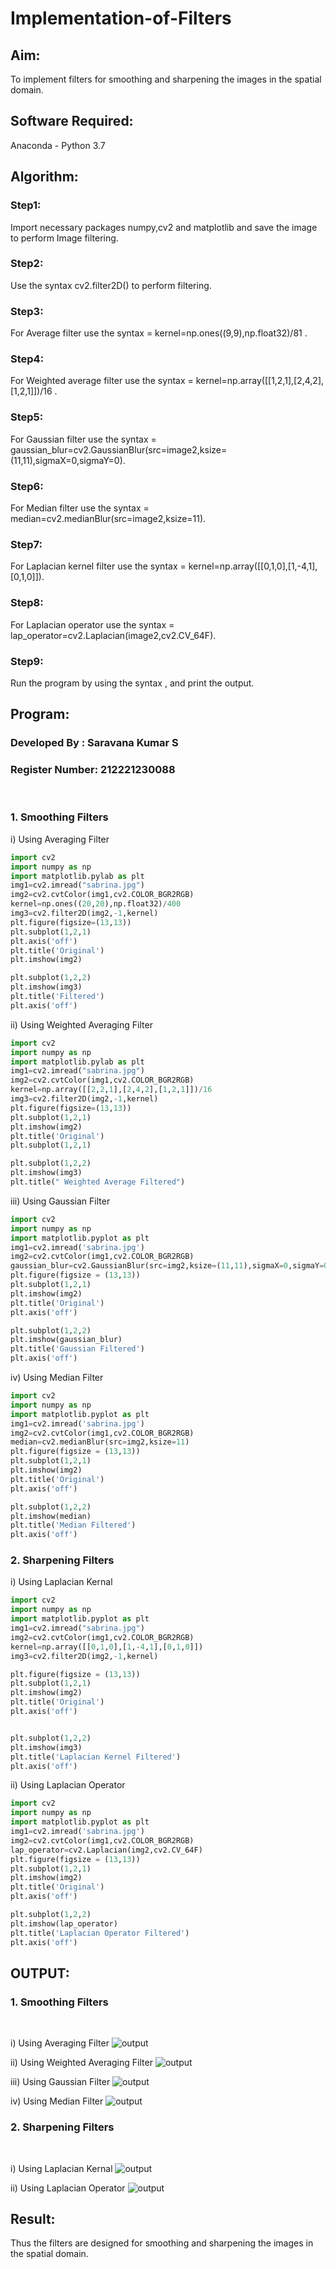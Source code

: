 # Implementation-of-Filters
## Aim:
To implement filters for smoothing and sharpening the images in the spatial domain.

## Software Required:
Anaconda - Python 3.7

## Algorithm:
### Step1:
Import necessary packages numpy,cv2 and matplotlib and save the image to perform Image filtering.

### Step2:
Use the syntax cv2.filter2D() to perform filtering.

### Step3:
For Average filter use the syntax = kernel=np.ones((9,9),np.float32)/81 .

### Step4:
For Weighted average filter use the syntax = kernel=np.array([[1,2,1],[2,4,2],[1,2,1]])/16 .

### Step5:
For Gaussian filter use the syntax = gaussian_blur=cv2.GaussianBlur(src=image2,ksize=(11,11),sigmaX=0,sigmaY=0).

### Step6:
For Median filter use the syntax = median=cv2.medianBlur(src=image2,ksize=11).

### Step7:
For Laplacian kernel filter use the syntax = kernel=np.array([[0,1,0],[1,-4,1],[0,1,0]]).

### Step8:
For Laplacian operator use the syntax = lap_operator=cv2.Laplacian(image2,cv2.CV_64F).

### Step9:
Run the program by using the syntax , and print the output.

## Program:
### Developed By   : Saravana Kumar S
### Register Number: 212221230088
</br>

### 1. Smoothing Filters

i) Using Averaging Filter
```Python
import cv2
import numpy as np
import matplotlib.pylab as plt
img1=cv2.imread("sabrina.jpg")
img2=cv2.cvtColor(img1,cv2.COLOR_BGR2RGB)
kernel=np.ones((20,20),np.float32)/400
img3=cv2.filter2D(img2,-1,kernel)
plt.figure(figsize=(13,13))
plt.subplot(1,2,1)
plt.axis('off')
plt.title('Original')
plt.imshow(img2)

plt.subplot(1,2,2)
plt.imshow(img3)
plt.title('Filtered')
plt.axis('off')
```
ii) Using Weighted Averaging Filter
```Python
import cv2
import numpy as np
import matplotlib.pylab as plt
img1=cv2.imread("sabrina.jpg")
img2=cv2.cvtColor(img1,cv2.COLOR_BGR2RGB)
kernel=np.array([[2,2,1],[2,4,2],[1,2,1]])/16
img3=cv2.filter2D(img2,-1,kernel)
plt.figure(figsize=(13,13))
plt.subplot(1,2,1)
plt.imshow(img2)
plt.title('Original')
plt.subplot(1,2,1)

plt.subplot(1,2,2)
plt.imshow(img3)
plt.title(" Weighted Average Filtered")
```
iii) Using Gaussian Filter
```Python
import cv2
import numpy as np
import matplotlib.pyplot as plt
img1=cv2.imread('sabrina.jpg')
img2=cv2.cvtColor(img1,cv2.COLOR_BGR2RGB)
gaussian_blur=cv2.GaussianBlur(src=img2,ksize=(11,11),sigmaX=0,sigmaY=0)
plt.figure(figsize = (13,13))
plt.subplot(1,2,1)
plt.imshow(img2)
plt.title('Original')
plt.axis('off')

plt.subplot(1,2,2)
plt.imshow(gaussian_blur)
plt.title('Gaussian Filtered')
plt.axis('off')
```

iv) Using Median Filter
```Python
import cv2
import numpy as np
import matplotlib.pyplot as plt
img1=cv2.imread('sabrina.jpg')
img2=cv2.cvtColor(img1,cv2.COLOR_BGR2RGB)
median=cv2.medianBlur(src=img2,ksize=11)
plt.figure(figsize = (13,13))
plt.subplot(1,2,1)
plt.imshow(img2)
plt.title('Original')
plt.axis('off')

plt.subplot(1,2,2)
plt.imshow(median)
plt.title('Median Filtered')
plt.axis('off')
```

### 2. Sharpening Filters
i) Using Laplacian Kernal
```Python
import cv2
import numpy as np
import matplotlib.pyplot as plt
img1=cv2.imread("sabrina.jpg")
img2=cv2.cvtColor(img1,cv2.COLOR_BGR2RGB)
kernel=np.array([[0,1,0],[1,-4,1],[0,1,0]])
img3=cv2.filter2D(img2,-1,kernel)

plt.figure(figsize = (13,13))
plt.subplot(1,2,1)
plt.imshow(img2)
plt.title('Original')
plt.axis('off')


plt.subplot(1,2,2)
plt.imshow(img3)
plt.title('Laplacian Kernel Filtered')
plt.axis('off')
```
ii) Using Laplacian Operator
```Python
import cv2
import numpy as np
import matplotlib.pyplot as plt
img1=cv2.imread('sabrina.jpg')
img2=cv2.cvtColor(img1,cv2.COLOR_BGR2RGB)
lap_operator=cv2.Laplacian(img2,cv2.CV_64F)
plt.figure(figsize = (13,13))
plt.subplot(1,2,1)
plt.imshow(img2)
plt.title('Original')
plt.axis('off')

plt.subplot(1,2,2)
plt.imshow(lap_operator)
plt.title('Laplacian Operator Filtered')
plt.axis('off')
```

## OUTPUT:
### 1. Smoothing Filters
</br>

i) Using Averaging Filter
![output](./out1.png)
</br>

ii) Using Weighted Averaging Filter
![output](./out2.png)
</br>

iii) Using Gaussian Filter
![output](./out3.png)
</br>

iv) Using Median Filter
![output](./out4.png)
</br>

### 2. Sharpening Filters
</br>

i) Using Laplacian Kernal
![output](./out5.png)
</br>

ii) Using Laplacian Operator
![output](./out6.png)
</br>

## Result:
Thus the filters are designed for smoothing and sharpening the images in the spatial domain.
